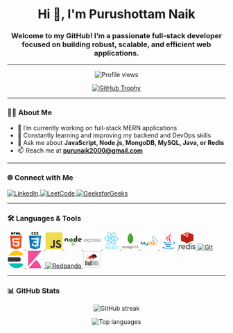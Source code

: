 <h1 align="center">Hi 👋, I'm Purushottam Naik</h1>
<h3 align="center">Welcome to my GitHub! I’m a passionate full-stack developer focused on building robust, scalable, and efficient web applications.</h3>

---

<p align="center">
  <img src="https://komarev.com/ghpvc/?username=purunaik2000&label=Profile%20views&color=0e75b6&style=flat" alt="Profile views" />
</p>

<p align="center">
  <a href="https://github.com/ryo-ma/github-profile-trophy">
    <img src="https://github-profile-trophy.vercel.app/?username=purunaik2000&theme=algolia&row=1&column=2" alt="GitHub Trophy" />
  </a>
</p>

---

### 👨‍💻 About Me

- 🔭 I’m currently working on full-stack MERN applications  
- 🌱 Constantly learning and improving my backend and DevOps skills  
- 💬 Ask me about **JavaScript, Node.js, MongoDB, MySQL, Java, or Redis**  
- 📫 Reach me at **purunaik2000@gmail.com**

---

### 🌐 Connect with Me

<p>
  <a href="https://linkedin.com/in/purushottam-naik-8a72bb286" target="blank">
    <img align="center" src="https://raw.githubusercontent.com/rahuldkjain/github-profile-readme-generator/master/src/images/icons/Social/linked-in-alt.svg" alt="LinkedIn" height="30" width="40" />
  </a>
  <a href="https://www.leetcode.com/purunaik2000" target="blank">
    <img align="center" src="https://raw.githubusercontent.com/rahuldkjain/github-profile-readme-generator/master/src/images/icons/Social/leet-code.svg" alt="LeetCode" height="30" width="40" />
  </a>
  <a href="https://auth.geeksforgeeks.org/user/purunaik2000/profile" target="blank">
    <img align="center" src="https://raw.githubusercontent.com/rahuldkjain/github-profile-readme-generator/master/src/images/icons/Social/geeks-for-geeks.svg" alt="GeeksforGeeks" height="30" width="40" />
  </a>
</p>

---

### 🛠️ Languages & Tools

<p>
  <a href="https://www.w3.org/html/" target="_blank">
    <img src="https://raw.githubusercontent.com/devicons/devicon/master/icons/html5/html5-original-wordmark.svg" alt="HTML5" width="40" height="40"/>
  </a>
  <a href="https://www.w3schools.com/css/" target="_blank">
    <img src="https://raw.githubusercontent.com/devicons/devicon/master/icons/css3/css3-original-wordmark.svg" alt="CSS3" width="40" height="40"/>
  </a>
  <a href="https://developer.mozilla.org/en-US/docs/Web/JavaScript" target="_blank">
    <img src="https://raw.githubusercontent.com/devicons/devicon/master/icons/javascript/javascript-original.svg" alt="JavaScript" width="40" height="40"/>
  </a>
  <a href="https://nodejs.org" target="_blank">
    <img src="https://raw.githubusercontent.com/devicons/devicon/master/icons/nodejs/nodejs-original-wordmark.svg" alt="Node.js" width="40" height="40"/>
  </a>
  <a href="https://expressjs.com" target="_blank">
    <img src="https://raw.githubusercontent.com/devicons/devicon/master/icons/express/express-original-wordmark.svg" alt="Express.js" width="40" height="40"/>
  </a>
  <a href="https://reactjs.org/" target="_blank">
    <img src="https://raw.githubusercontent.com/devicons/devicon/master/icons/react/react-original-wordmark.svg" alt="React" width="40" height="40"/>
  </a>
  <a href="https://www.mongodb.com/" target="_blank">
    <img src="https://raw.githubusercontent.com/devicons/devicon/master/icons/mongodb/mongodb-original-wordmark.svg" alt="MongoDB" width="40" height="40"/>
  </a>
  <a href="https://www.mysql.com/" target="_blank">
    <img src="https://raw.githubusercontent.com/devicons/devicon/master/icons/mysql/mysql-original-wordmark.svg" alt="MySQL" width="40" height="40"/>
  </a>
  <a href="https://www.java.com" target="_blank">
    <img src="https://raw.githubusercontent.com/devicons/devicon/master/icons/java/java-original.svg" alt="Java" width="40" height="40"/>
  </a>
  <a href="https://redis.io" target="_blank">
    <img src="https://raw.githubusercontent.com/devicons/devicon/master/icons/redis/redis-original-wordmark.svg" alt="Redis" width="40" height="40"/>
  </a>
  <a href="https://git-scm.com/" target="_blank">
    <img src="https://www.vectorlogo.zone/logos/git-scm/git-scm-icon.svg" alt="Git" width="40" height="40"/>
  </a>
  <a href="https://www.elastic.co/elasticsearch/" target="_blank">
    <img src="https://raw.githubusercontent.com/devicons/devicon/master/icons/elasticsearch/elasticsearch-original.svg" alt="Elasticsearch" width="40" height="40"/>
  </a>
  <a href="https://kibana.dev/" target="_blank">
    <img src="https://raw.githubusercontent.com/devicons/devicon/master/icons/kibana/kibana-plain.svg" alt="Kibana" width="40" height="40"/>
  </a>
  <a href="https://redpanda.com/" target="_blank">
    <img src="https://www.svgrepo.com/show/66140/red-panda.svg" alt="Redpanda" width="40" height="40"/>
  </a>
  <a href="https://docs.bullmq.io/" target="_blank">
    <img src="https://raw.githubusercontent.com/purunaik2000/purunaik2000/main/assets/bullmq-icon.svg" alt="BullMQ" width="40" height="40"/>
  </a>
</p>

---

### 📊 GitHub Stats

<!--- <p align="center">
  <img src="https://github-readme-stats.vercel.app/api?username=purunaik2000&show_icons=true&theme=tokyonight" alt="GitHub stats" />
</p> --->
<p align="center">
  <img src="https://github-readme-streak-stats.herokuapp.com/?user=purunaik2000&theme=tokyonight" alt="GitHub streak" />
</p>
<p align="center">
  <img src="https://github-readme-stats.vercel.app/api/top-langs/?username=purunaik2000&layout=compact&theme=tokyonight" alt="Top languages" />
</p>
